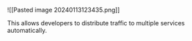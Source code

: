 ![[Pasted image 20240113123435.png]]

This allows developers to distribute traffic to multiple services automatically.

